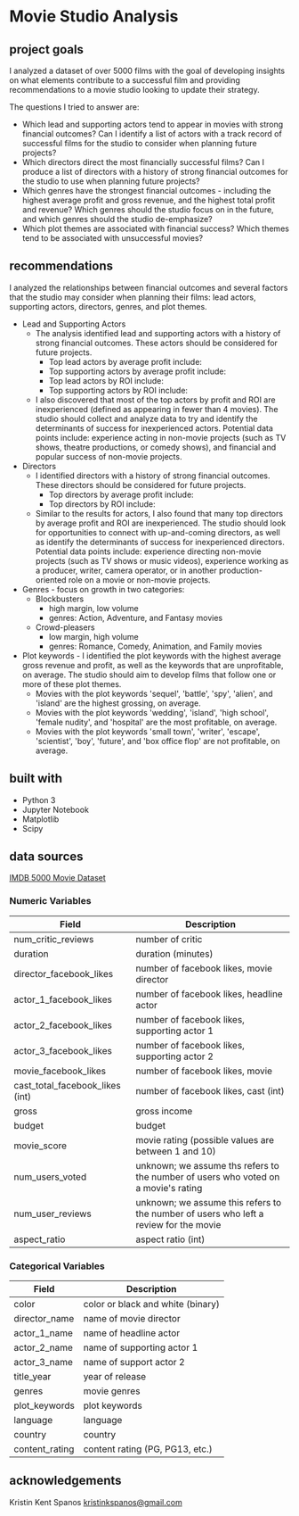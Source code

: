 # Movie Studio Analysis

## project goals
I analyzed a dataset of over 5000 films with the goal of developing insights on what elements contribute to a successful film and providing recommendations to a movie studio looking to update their strategy.

The questions I tried to answer are:
* Which lead and supporting actors tend to appear in movies with strong financial outcomes? Can I identify a list of actors with a track record of successful films for the studio to consider when planning future projects?
* Which directors direct the most financially successful films? Can I produce a list of directors with a history of strong financial outcomes for the studio to use when planning future projects?
* Which genres have the strongest financial outcomes - including the highest average profit and gross revenue, and the highest total profit and revenue? Which genres should the studio focus on in the future, and which genres should the studio de-emphasize?
* Which plot themes are associated with financial success? Which themes tend to be associated with unsuccessful movies? 

## recommendations
I analyzed the relationships between financial outcomes and several factors that the studio may consider when planning their films: lead actors, supporting actors, directors, genres, and plot themes.

* Lead and Supporting Actors
  * The analysis identified lead and supporting actors with a history of strong financial outcomes. These actors should be considered for future projects.
    * Top lead actors by average profit include:
    * Top supporting actors by average profit include:
    * Top lead actors by ROI include:
    * Top supporting actors by ROI include:
  * I also discovered that most of the top actors by profit and ROI are inexperienced (defined as appearing in fewer than 4 movies). The studio should collect and analyze data to try and identify the determinants of success for inexperienced actors. Potential data points include: experience acting in non-movie projects (such as TV shows, theatre productions, or comedy shows), and financial and popular success of non-movie projects.
* Directors
  * I identified directors with a history of strong financial outcomes. These directors should be considered for future projects.
    * Top directors by average profit include:
    * Top directors by ROI include: 
  * Similar to the results for actors, I also found that many top directors by average profit and ROI are inexperienced. The studio should look for opportunities to connect with up-and-coming directors, as well as identify the determinants of success for inexperienced directors. Potential data points include: experience directing non-movie projects (such as TV shows or music videos), experience working as a producer, writer, camera operator, or in another production-oriented role on a movie or non-movie projects. 
* Genres - focus on growth in two categories:
  *	Blockbusters
    *	high margin, low volume
    *	genres: Action, Adventure, and Fantasy movies
  *	Crowd-pleasers
    * low margin, high volume	 
    *	genres: Romance, Comedy, Animation, and Family movies
 * Plot keywords - I identified the plot keywords with the highest average gross revenue and profit, as well as the keywords that are unprofitable, on average. The studio should aim to develop films that follow one or more of these plot themes.
   * Movies with the plot keywords 'sequel', 'battle', 'spy', 'alien', and 'island' are the highest grossing, on average.
   * Movies with the plot keywords 'wedding', 'island', 'high school', 'female nudity', and 'hospital' are the most profitable, on average.
   * Movies with the plot keywords 'small town', 'writer', 'escape', 'scientist', 'boy', 'future', and 'box office flop' are not profitable, on average. 

## built with
* Python 3
* Jupyter Notebook
* Matplotlib
* Scipy

## data sources
[IMDB 5000 Movie Dataset](https://www.kaggle.com/carolzhangdc/imdb-5000-movie-dataset)

### Numeric Variables
Field | Description
------------ | -------------
num_critic_reviews| number of critic
duration | duration (minutes)
director_facebook_likes| number of facebook likes, movie director 
actor_1_facebook_likes| number of facebook likes, headline actor
actor_2_facebook_likes| number of facebook likes, supporting actor 1
actor_3_facebook_likes| number of facebook likes, supporting actor 2
movie_facebook_likes| number of facebook likes, movie
cast_total_facebook_likes (int)| number of facebook likes, cast (int)
gross| gross income
budget| budget
movie_score| movie rating (possible values are between 1 and 10)
num_users_voted | unknown; we assume ths refers to the number of users who voted on a movie's rating
num_user_reviews| unknown; we assume this refers to the number of users who left a review for the movie
aspect_ratio | aspect ratio (int)

### Categorical Variables
Field | Description
------------ | -------------
color| color or black and white (binary)
director_name| name of movie director
actor_1_name| name of headline actor
actor_2_name| name of supporting actor 1
actor_3_name| name of support actor 2
title_year| year of release
genres| movie genres
plot_keywords| plot keywords
language| language
country| country
content_rating| content rating (PG, PG13, etc.)

## acknowledgements
Kristin Kent Spanos
kristinkspanos@gmail.com

